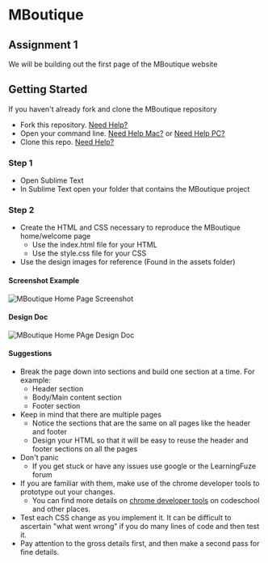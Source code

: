 # MBoutique

## Assignment 1
We will be building out the first page of the MBoutique website

## Getting Started
If you haven't already fork and clone the MBoutique repository
- Fork this repository. <a href="https://github.com/Learning-Fuze/mboutique/blob/git_help/README.md#step-1---forking-the-repo" target="_blank">Need Help?</a>
- Open your command line. <a href="https://github.com/Learning-Fuze/mboutique/blob/git_help/README.md#mac---option-1-right-click" target="_blank">Need Help Mac?</a> or <a href="https://github.com/Learning-Fuze/mboutique/blob/git_help/README.md#windows" target="_blank">Need Help PC?</a>
- Clone this repo. <a href="https://github.com/Learning-Fuze/mboutique/blob/git_help/README.md#step-3---cloning-the-repo" target="_blank">Need Help?</a>

### Step 1
- Open Sublime Text
- In Sublime Text open your folder that contains the MBoutique project

### Step 2
- Create the HTML and CSS necessary to reproduce the MBoutique home/welcome page
	- Use the index.html file for your HTML
	- Use the style.css file for your CSS
- Use the design images for reference (Found in the assets folder)

#### Screenshot Example

<img src="https://github.com/Learning-Fuze/mboutique/blob/master/assets/mboutique_preview/_preview_explained/Welcome_Screenshot.png?raw=true" alt="MBoutique Home Page Screenshot">

#### Design Doc

<img src="https://github.com/Learning-Fuze/mboutique/blob/master/assets/mboutique_preview/_preview_explained/welcome_exp.png?raw=true" alt="MBoutique Home PAge Design Doc">

#### Suggestions
- Break the page down into sections and build one section at a time. For example:
	- Header section
	- Body/Main content section
	- Footer section
- Keep in mind that there are multiple pages
	- Notice the sections that are the same on all pages like the header and footer
	- Design your HTML so that it will be easy to reuse the header and footer sections on all the pages
- Don't panic
	- If you get stuck or have any issues use google or the LearningFuze forum
- If you are familiar with them, make use of the chrome developer tools to prototype out your changes.
	- You can find more details on [chrome developer tools](http://discover-devtools.codeschool.com/) on codeschool and other places. 
- Test each CSS change as you implement it.  It can be difficult to ascertain "what went wrong" if you do many lines of code and then test it.
- Pay attention to the gross details first, and then make a second pass for fine details. 
